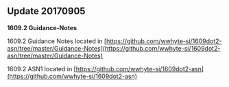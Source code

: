 
## Update 20170905
**1609.2 Guidance-Notes** 

1609.2 Guidance Notes located in [https://github.com/wwhyte-si/1609dot2-asn/tree/master/Guidance-Notes](https://github.com/wwhyte-si/1609dot2-asn/tree/master/Guidance-Notes)

1609.2 ASN1 located in [https://github.com/wwhyte-si/1609dot2-asn](https://github.com/wwhyte-si/1609dot2-asn)
